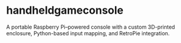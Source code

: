 # handheldgameconsole
A portable Raspberry Pi–powered console with a custom 3D-printed enclosure, Python-based input mapping, and RetroPie integration.

